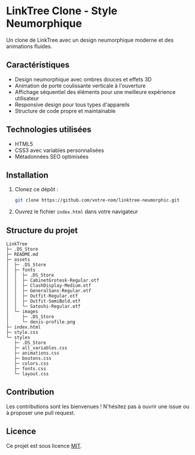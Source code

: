 # LinkTree Clone - Style Neumorphique

Un clone de LinkTree avec un design neumorphique moderne et des animations fluides.

## Caractéristiques

- Design neumorphique avec ombres douces et effets 3D
- Animation de porte coulissante verticale à l'ouverture
- Affichage séquentiel des éléments pour une meilleure expérience utilisateur
- Responsive design pour tous types d'appareils
- Structure de code propre et maintainable

## Technologies utilisées

- HTML5
- CSS3 avec variables personnalisées
- Métadonnées SEO optimisées


## Installation

1. Clonez ce dépôt :
   ```bash
   git clone https://github.com/votre-nom/linktree-neumorphic.git
   ```
2. Ouvrez le fichier `index.html` dans votre navigateur

## Structure du projet

```
LinkTree
├─ .DS_Store
├─ README.md
├─ assets
│  ├─ .DS_Store
│  ├─ fonts
│  │  ├─ .DS_Store
│  │  ├─ CabinetGrotesk-Regular.otf
│  │  ├─ ClashDisplay-Medium.otf
│  │  ├─ GeneralSans-Regular.otf
│  │  ├─ Outfit-Regular.otf
│  │  ├─ Outfit-SemiBold.otf
│  │  └─ Satoshi-Regular.otf
│  └─ images
│     ├─ .DS_Store
│     └─ denis-profile.png
├─ index.html
├─ style.css
└─ styles
   ├─ .DS_Store
   ├─ all_variables.css
   ├─ animations.css
   ├─ boutons.css
   ├─ colors.css
   ├─ fonts.css
   └─ layout.css

```


## Contribution

Les contributions sont les bienvenues ! N'hésitez pas à ouvrir une issue ou à proposer une pull request.

## Licence

Ce projet est sous licence [MIT](https://opensource.org/licenses/MIT).


